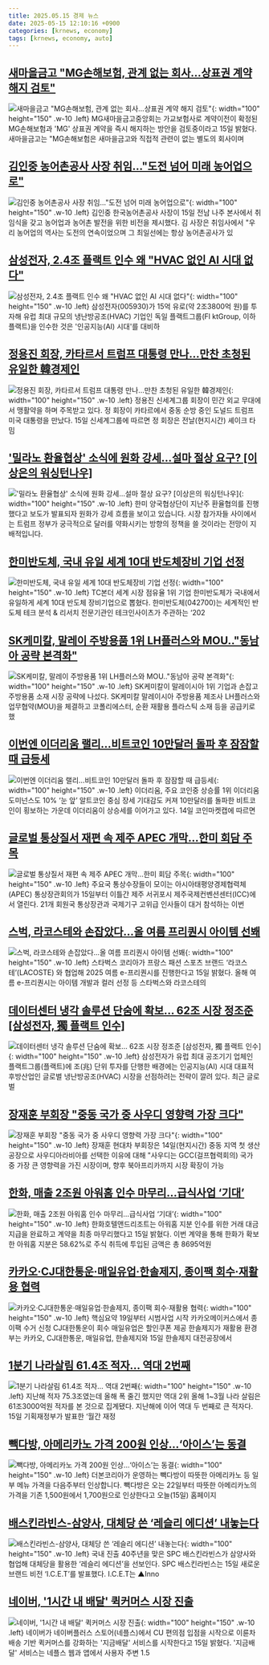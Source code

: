 ```yaml
---
title: 2025.05.15 경제 뉴스
date: 2025-05-15 12:10:16 +0900
categories: [krnews, economy]
tags: [krnews, economy, auto]
---
```

## [새마을금고 "MG손해보험, 관계 없는 회사…상표권 계약 해지 검토"](https://n.news.naver.com/mnews/article/119/0002956404)

![새마을금고 "MG손해보험, 관계 없는 회사…상표권 계약 해지 검토"](https://mimgnews.pstatic.net/image/origin/119/2025/05/15/2956404.jpg?type=nf220_150){: width="100" height="150" .w-10 .left}
MG새마을금고중앙회는 가교보험사로 계약이전이 확정된 MG손해보험과 'MG' 상표권 계약을 즉시 해지하는 방안을 검토중이라고 15일 밝혔다. 새마을금고는 "MG손해보험은 새마을금고와 직접적 관련이 없는 별도의 회사이며

## [김인중 농어촌공사 사장 취임…"도전 넘어 미래 농어업으로"](https://n.news.naver.com/mnews/article/421/0008251982)

![김인중 농어촌공사 사장 취임…"도전 넘어 미래 농어업으로"](https://mimgnews.pstatic.net/image/origin/421/2025/05/15/8251982.jpg?type=nf220_150){: width="100" height="150" .w-10 .left}
김인중 한국농어촌공사 사장이 15일 전남 나주 본사에서 취임식을 갖고 농어업과 농어촌 발전을 위한 비전을 제시했다. 김 사장은 취임사에서 "우리 농어업의 역사는 도전의 연속이었으며 그 최일선에는 항상 농어촌공사가 있

## [삼성전자, 2.4조 플랙트 인수 왜 "HVAC 없인 AI 시대 없다"](https://n.news.naver.com/mnews/article/421/0008249547)

![삼성전자, 2.4조 플랙트 인수 왜 "HVAC 없인 AI 시대 없다"](https://mimgnews.pstatic.net/image/origin/421/2025/05/14/8249547.jpg?type=nf220_150){: width="100" height="150" .w-10 .left}
삼성전자(005930)가 15억 유로(약 2조3800억 원)를 투자해 유럽 최대 규모의 냉난방공조(HVAC) 기업인 독일 플랙트그룹(Fl ktGroup, 이하 플랙트)을 인수한 것은 '인공지능(AI) 시대'를 대비하

## [정용진 회장, 카타르서 트럼프 대통령 만나…만찬 초청된 유일한 韓경제인](https://n.news.naver.com/mnews/article/029/0002954773)

![정용진 회장, 카타르서 트럼프 대통령 만나…만찬 초청된 유일한 韓경제인](https://mimgnews.pstatic.net/image/origin/029/2025/05/15/2954773.jpg?type=nf220_150){: width="100" height="150" .w-10 .left}
정용진 신세계그룹 회장이 민간 외교 무대에서 맹활약을 하며 주목받고 있다. 정 회장이 카타르에서 중동 순방 중인 도널드 트럼프 미국 대통령을 만났다. 15일 신세계그룹에 따르면 정 회장은 전날(현지시간) 셰이크 타밈

## ['밀라노 환율협상' 소식에 원화 강세…설마 절상 요구? [이상은의 워싱턴나우]](https://n.news.naver.com/mnews/article/015/0005132070)

!['밀라노 환율협상' 소식에 원화 강세…설마 절상 요구? [이상은의 워싱턴나우]](https://mimgnews.pstatic.net/image/origin/015/2025/05/15/5132070.jpg?type=nf220_150){: width="100" height="150" .w-10 .left}
한미 양국협상단이 지난주 환율협의를 진행했다고 보도가 발표되자 원화가 강세 흐름을 보이고 있습니다. 시장 참가자들 사이에서는 트럼프 정부가 궁극적으로 달러를 약화시키는 방향의 정책을 쓸 것이라는 전망이 지배적입니다.

## [한미반도체, 국내 유일 세계 10대 반도체장비 기업 선정](https://n.news.naver.com/mnews/article/018/0006014513)

![한미반도체, 국내 유일 세계 10대 반도체장비 기업 선정](https://mimgnews.pstatic.net/image/origin/018/2025/05/15/6014513.jpg?type=nf220_150){: width="100" height="150" .w-10 .left}
TC본더 세계 시장 점유율 1위 기업 한미반도체가 국내에서 유일하게 세계 10대 반도체 장비기업으로 뽑혔다. 한미반도체(042700)는 세계적인 반도체 테크 분석 & 리서치 전문기관인 테크인사이츠가 주관하는 ‘202

## [SK케미칼, 말레이 주방용품 1위 LH플러스와 MOU.."동남아 공략 본격화"](https://n.news.naver.com/mnews/article/014/0005349781)

![SK케미칼, 말레이 주방용품 1위 LH플러스와 MOU.."동남아 공략 본격화"](https://mimgnews.pstatic.net/image/origin/014/2025/05/15/5349781.jpg?type=nf220_150){: width="100" height="150" .w-10 .left}
SK케미칼이 말레이시아 1위 기업과 손잡고 주방용품 소재 시장 공략에 나섰다. SK케미칼 말레이시아 주방용품 제조사 LH플러스와 업무협약(MOU)을 체결하고 코폴리에스터, 순환 재활용 플라스틱 소재 등을 공급키로 했

## [이번엔 이더리움 랠리…비트코인 10만달러 돌파 후 잠잠할 때 급등세](https://n.news.naver.com/mnews/article/009/0005492223)

![이번엔 이더리움 랠리…비트코인 10만달러 돌파 후 잠잠할 때 급등세](https://mimgnews.pstatic.net/image/origin/009/2025/05/14/5492223.jpg?type=nf220_150){: width="100" height="150" .w-10 .left}
이더리움, 주요 코인중 상승률 1위 이더리움 도미넌스도 10% ‘눈 앞’ 알트코인 중심 장세 기대감도 커져 10만달러를 돌파한 비트코인이 횡보하는 가운데 이더리움이 상승세를 이어가고 있다. 14일 코인마켓캡에 따르면

## [글로벌 통상질서 재편 속 제주 APEC 개막…한미 회담 주목](https://n.news.naver.com/mnews/article/277/0005592900)

![글로벌 통상질서 재편 속 제주 APEC 개막…한미 회담 주목](https://mimgnews.pstatic.net/image/origin/277/2025/05/15/5592900.jpg?type=nf220_150){: width="100" height="150" .w-10 .left}
주요국 통상수장들이 모이는 아시아태평양경제협력체(APEC) 통상장관회의가 15일부터 이틀간 제주 서귀포시 제주국제컨벤션센터(ICC)에서 열린다. 21개 회원국 통상장관과 국제기구 고위급 인사들이 대거 참석하는 이번

## [스벅, 라코스테와 손잡았다…올 여름 프리퀀시 아이템 선봬](https://n.news.naver.com/mnews/article/009/0005492764)

![스벅, 라코스테와 손잡았다…올 여름 프리퀀시 아이템 선봬](https://mimgnews.pstatic.net/image/origin/009/2025/05/15/5492764.jpg?type=nf220_150){: width="100" height="150" .w-10 .left}
스타벅스 코리아가 프랑스 패션 스포츠 브랜드 ‘라코스테’(LACOSTE) 와 협업해 2025 여름 e-프리퀀시를 진행한다고 15일 밝혔다. 올해 여름 e-프리퀀시는 아이템 개발과 컬러 선정 등 스타벅스와 라코스테의

## [데이터센터 냉각 솔루션 단숨에 확보… 62조 시장 정조준 [삼성전자,  獨 플랙트 인수]](https://n.news.naver.com/mnews/article/014/0005349714)

![데이터센터 냉각 솔루션 단숨에 확보… 62조 시장 정조준 [삼성전자,  獨 플랙트 인수]](https://mimgnews.pstatic.net/image/origin/014/2025/05/14/5349714.jpg?type=nf220_150){: width="100" height="150" .w-10 .left}
삼성전자가 유럽 최대 공조기기 업체인 플랙트그룹(플랙트)에 조(兆) 단위 투자를 단행한 배경에는 인공지능(AI) 시대 대표적 후방산업인 글로벌 냉난방공조(HVAC) 시장을 선점하려는 전략이 깔려 있다. 최근 글로벌

## [장재훈 부회장 "중동 국가 중 사우디 영향력 가장 크다"](https://n.news.naver.com/mnews/article/008/0005194256)

![장재훈 부회장 "중동 국가 중 사우디 영향력 가장 크다"](https://mimgnews.pstatic.net/image/origin/008/2025/05/15/5194256.jpg?type=nf220_150){: width="100" height="150" .w-10 .left}
장재훈 현대차 부회장은 14일(현지시간) 중동 지역 첫 생산공장으로 사우디아라비아를 선택한 이유에 대해 "사우디는 GCC(걸프협력회의) 국가 중 가장 큰 영향력을 가진 시장이며, 향후 북아프리카까지 시장 확장이 가능

## [한화, 매출 2조원 아워홈 인수 마무리…급식사업 ‘기대’](https://n.news.naver.com/mnews/article/018/0006014157)

![한화, 매출 2조원 아워홈 인수 마무리…급식사업 ‘기대’](https://mimgnews.pstatic.net/image/origin/018/2025/05/15/6014157.jpg?type=nf220_150){: width="100" height="150" .w-10 .left}
한화호텔앤드리조트는 아워홈 지분 인수를 위한 거래 대금 지급을 완료하고 계약을 최종 마무리했다고 15일 밝혔다. 이번 계약을 통해 한화가 확보한 아워홈 지분은 58.62%로 주식 취득에 투입된 금액은 총 8695억원

## [카카오·CJ대한통운·매일유업·한솔제지, 종이팩 회수·재활용 협력](https://n.news.naver.com/mnews/article/079/0004024604)

![카카오·CJ대한통운·매일유업·한솔제지, 종이팩 회수·재활용 협력](https://mimgnews.pstatic.net/image/origin/079/2025/05/15/4024604.jpg?type=nf220_150){: width="100" height="150" .w-10 .left}
핵심요약 19일부터 시범사업 시작 카카오메이커스에서 종이팩 수거 신청 CJ대한통운이 회수 매일유업은 할인쿠폰 제공 한솔제지가 재활용 환경부는 카카오, CJ대한통운, 매일유업, 한솔제지와 15일 한솔제지 대전공장에서

## [1분기 나라살림 61.4조 적자… 역대 2번째](https://n.news.naver.com/mnews/article/366/0001077260)

![1분기 나라살림 61.4조 적자… 역대 2번째](https://mimgnews.pstatic.net/image/origin/366/2025/05/15/1077260.jpg?type=nf220_150){: width="100" height="150" .w-10 .left}
지난해 적자 75.3조였는데 올해 폭 줄긴 했지만 역대 2위 올해 1~3월 나라 살림은 61조3000억원 적자를 본 것으로 집계됐다. 지난해에 이어 역대 두 번째로 큰 적자다. 15일 기획재정부가 발표한 ‘월간 재정

## [빽다방, 아메리카노 가격 200원 인상…‘아이스’는 동결](https://n.news.naver.com/mnews/article/056/0011951695)

![빽다방, 아메리카노 가격 200원 인상…‘아이스’는 동결](https://mimgnews.pstatic.net/image/origin/056/2025/05/15/11951695.jpg?type=nf220_150){: width="100" height="150" .w-10 .left}
더본코리아가 운영하는 빽다방이 따뜻한 아메리카노 등 일부 메뉴 가격을 다음주부터 인상합니다. 빽다방은 오는 22일부터 따뜻한 아메리카노의 가격을 기존 1,500원에서 1,700원으로 인상한다고 오늘(15일) 홈페이지

## [배스킨라빈스-삼양사, 대체당 쓴 ‘레슬리 에디션’ 내놓는다](https://n.news.naver.com/mnews/article/092/0002374358)

![배스킨라빈스-삼양사, 대체당 쓴 ‘레슬리 에디션’ 내놓는다](https://mimgnews.pstatic.net/image/origin/092/2025/05/15/2374358.jpg?type=nf220_150){: width="100" height="150" .w-10 .left}
국내 진출 40주년을 맞은 SPC 배스킨라빈스가 삼양사와 협업해 대체당을 활용한 ‘레슬리 에디션’을 선보인다. SPC 배스킨라빈스는 15일 새로운 브랜드 비전 ‘I.C.E.T’를 발표했다. I.C.E.T는 ▲Inno

## [네이버, '1시간 내 배달' 퀵커머스 시장 진출](https://n.news.naver.com/mnews/article/003/0013242772)

![네이버, '1시간 내 배달' 퀵커머스 시장 진출](https://mimgnews.pstatic.net/image/origin/003/2025/05/15/13242772.jpg?type=nf220_150){: width="100" height="150" .w-10 .left}
네이버가 네이버플러스 스토어(네플스)에서 CU 편의점 입점을 시작으로 이륜차 배송 기반 퀵커머스를 강화하는 '지금배달' 서비스를 시작한다고 15일 밝혔다. '지금배달' 서비스는 네플스 웹과 앱에서 사용자 주변 1.5

